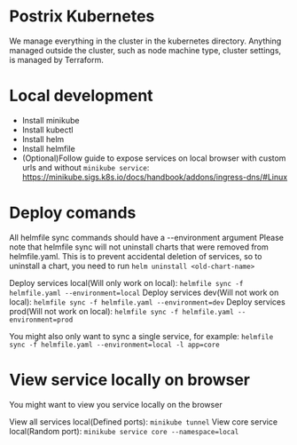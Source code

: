 # Postrix Kubernetes
We manage everything in the cluster in the kubernetes directory.
Anything managed outside the cluster, such as node machine type, cluster settings, is managed by Terraform.

# Local development
- Install minikube
- Install kubectl
- Install helm
- Install helmfile
- (Optional)Follow guide to expose services on local browser with custom urls and without `minikube service`: https://minikube.sigs.k8s.io/docs/handbook/addons/ingress-dns/#Linux

# Deploy comands
All helmfile sync commands should have a --environment argument
Please note that helmfile sync will not uninstall charts that were removed from helmfile.yaml.
This is to prevent accidental deletion of services, so to uninstall a chart, you need to run `helm uninstall <old-chart-name>`

Deploy services local(Will only work on local): `helmfile sync -f helmfile.yaml --environment=local`
Deploy services dev(Will not work on local): `helmfile sync -f helmfile.yaml --environment=dev`
Deploy services prod(Will not work on local): `helmfile sync -f helmfile.yaml --environment=prod`

You might also only want to sync a single service, for example: `helmfile sync -f helmfile.yaml --environment=local -l app=core`

# View service locally on browser
You might want to view you service locally on the browser

View all services local(Defined ports): `minikube tunnel`
View core service local(Random port): `minikube service core --namespace=local`